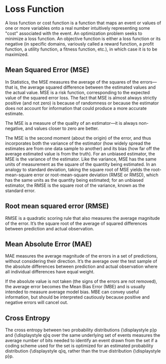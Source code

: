 # Loss Function

A loss function or cost function is a function that maps an event or values of one or more variables onto a real number intuitively representing some "cost" associated with the event. An optimization problem seeks to minimize a loss function. An objective function is either a loss function or its negative (in specific domains, variously called a reward function, a profit function, a utility function, a fitness function, etc.), in which case it is to be maximized.

## Mean Squared Error (MSE)

In Statistics, the MSE measures the average of the squares of the errors—that is, the average squared difference between the estimated values and the actual value. MSE is a risk function, corresponding to the expected value of the squared error loss. The fact that MSE is almost always strictly positive (and not zero) is because of randomness or because the estimator does not account for information that could produce a more accurate estimate.

The MSE is a measure of the quality of an estimator—it is always non-negative, and values closer to zero are better.

The MSE is the second moment (about the origin) of the error, and thus incorporates both the variance of the estimator (how widely spread the estimates are from one data sample to another) and its bias (how far off the average estimated value is from the truth). For an unbiased estimator, the MSE is the variance of the estimator. Like the variance, MSE has the same units of measurement as the square of the quantity being estimated. In an analogy to standard deviation, taking the square root of MSE yields the root-mean-square error or root-mean-square deviation (RMSE or RMSD), which has the same units as the quantity being estimated; for an unbiased estimator, the RMSE is the square root of the variance, known as the standard error.

## Root mean squared error (RMSE)

RMSE is a quadratic scoring rule that also measures the average magnitude of the error. It’s the square root of the average of squared differences between prediction and actual observation.

## Mean Absolute Error (MAE)

MAE measures the average magnitude of the errors in a set of predictions, without considering their direction. It’s the average over the test sample of the absolute differences between prediction and actual observation where all individual differences have equal weight.

If the absolute value is not taken (the signs of the errors are not removed), the average error becomes the Mean Bias Error (MBE) and is usually intended to measure average model bias. MBE can convey useful information, but should be interpreted cautiously because positive and negative errors will cancel out.

## Cross Entropy

The cross entropy between two probability distributions {\displaystyle p}p and {\displaystyle q}q over the same underlying set of events measures the average number of bits needed to identify an event drawn from the set if a coding scheme used for the set is optimized for an estimated probability distribution {\displaystyle q}q, rather than the true distribution {\displaystyle p}p.
